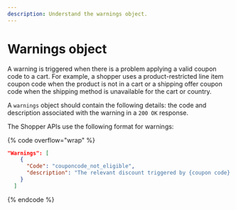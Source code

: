 ```yaml
---
description: Understand the warnings object.
---
```


# Warnings object

A warning is triggered when there is a problem applying a valid coupon code to a cart. For example, a shopper uses a product-restricted line item coupon code when the product is not in a cart or a shipping offer coupon code when the shipping method is unavailable for the cart or country.

A `warnings` object should contain the following details: the code and description associated with the warning in a `200 OK` response.

The Shopper APIs use the following format for warnings:

{% code overflow="wrap" %}
```json
"Warnings": [
    {
      "Code": "couponcode_not_eligible",
      "description": "The relevant discount triggered by {coupon code} will be applied to the cart once it meets the offer criteria."
    }
  ]
```
{% endcode %}

